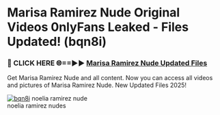# Marisa Ramirez Nude Original Videos 0nlyFans Leaked - Files Updated! (bqn8i)

<h3>🔴 CLICK HERE 🌐==►► <a href="https://tinyurl.com/5h6xmrr3" rel="nofollow">Marisa Ramirez Nude Updated Files</a></h3>

Get Marisa Ramirez Nude and all content. Now you can access all videos and pictures of Marisa Ramirez Nude. New Updated Files 2025!

[![bqn8i](https://i.imgur.com/KVD873Z.gif)](https://tinyurl.com/5h6xmrr3)
noelia ramirez nude<br>
noelia ramirez nudes